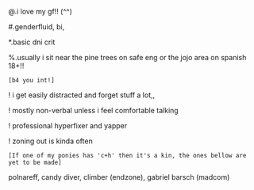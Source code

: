 @.i love my gf!! (^^)

#.genderfluid, bi,

*.basic dni crit

%.usually i sit near the pine trees on safe eng or the jojo area on spanish 18+!!

`[b4 you int!]`

! i get easily distracted and forget stuff a lot,,

! mostly non-verbal unless i feel comfortable talking

! professional hyperfixer and yapper

! zoning out is kinda often

`[If one of my ponies has 'c+h' then it's a kin, the ones bellow are yet to be made]`

polnareff, candy diver, climber (endzone), gabriel barsch (madcom)
